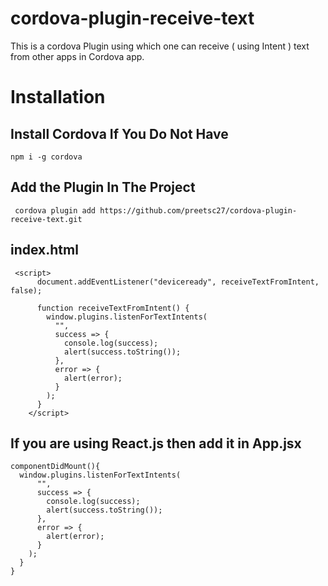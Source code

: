 # cordova-plugin-receive-text
This is a cordova Plugin using which one can receive ( using Intent ) text from other apps in Cordova app.

# Installation

## Install Cordova If You Do Not Have
```
npm i -g cordova
```

## Add the Plugin In The Project
```
 cordova plugin add https://github.com/preetsc27/cordova-plugin-receive-text.git
```

## index.html
```
 <script>
      document.addEventListener("deviceready", receiveTextFromIntent, false);

      function receiveTextFromIntent() {
        window.plugins.listenForTextIntents(
          "",
          success => {
            console.log(success);
            alert(success.toString());
          },
          error => {
            alert(error);
          }
        );
      }
    </script>
```

## If you are using React.js then add it in App.jsx
```
componentDidMount(){
  window.plugins.listenForTextIntents(
      "",
      success => {
        console.log(success);
        alert(success.toString());
      },
      error => {
        alert(error);
      }
    );
  }
}
```

